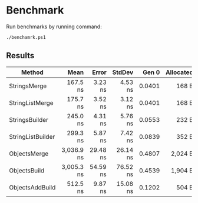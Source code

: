 ﻿# Benchmark

Run benchmarks by running command:

```bash
./benchamrk.ps1
```

## Results 


|            Method |       Mean |    Error |   StdDev |  Gen 0 | Allocated |
|------------------ |-----------:|---------:|---------:|-------:|----------:|
|      StringsMerge |   167.5 ns |  3.23 ns |  4.53 ns | 0.0401 |     168 B |
|   StringListMerge |   175.7 ns |  3.52 ns |  3.12 ns | 0.0401 |     168 B |
|    StringsBuilder |   245.0 ns |  4.31 ns |  5.76 ns | 0.0553 |     232 B |
| StringListBuilder |   299.3 ns |  5.87 ns |  7.42 ns | 0.0839 |     352 B |
|      ObjectsMerge | 3,036.9 ns | 29.48 ns | 26.14 ns | 0.4807 |   2,024 B |
|      ObjectsBuild | 3,005.3 ns | 54.59 ns | 76.52 ns | 0.4539 |   1,904 B |
|   ObjectsAddBuild |   512.5 ns |  9.87 ns | 15.08 ns | 0.1202 |     504 B |